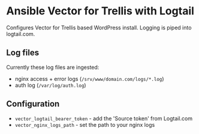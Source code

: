 # Ansible Vector for Trellis with Logtail

Configures Vector for Trellis based WordPress install. Logging is piped into logtail.com.

## Log files

Currently these log files are ingested:

- nginx access + error logs (`/srv/www/domain.com/logs/*.log`)
- auth log (`/var/log/auth.log`)

## Configuration

- `vector_logtail_bearer_token` - add the 'Source token' from Logtail.com
- `vector_nginx_logs_path` - set the path to your nginx logs
